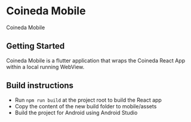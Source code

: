 # Coineda Mobile

Coineda Mobile

## Getting Started

Coineda Mobile is a flutter application that wraps the Coineda React App within a local
running WebView.

## Build instructions

- Run `npm run build` at the project root to build the React app
- Copy the content of the new build folder to mobile/assets
- Build the project for Android using Android Studio